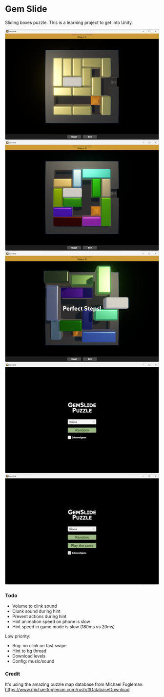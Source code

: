 # Gem Slide

Sliding boxes puzzle. This is a learning project to get into Unity.

![Screenshot of game](./Misc/gs_no_color.png)
![Screenshot of game](./Misc/gs_color.png)
![Screenshot of game](./Misc/gs_winning.png)
![Screenshot of game](./Misc/gs_menu_minimal.png)
![Screenshot of game](./Misc/gs_menu.png)

### Todo

- Volume to clink sound
- Clunk sound during hint
- Prevent actions during hint
- Hint animation speed on phone is slow
- Hint speed in game mode is slow (180ms vs 20ms)

Low priority:

- Bug: no clink on fast swipe
- Hint to bg thread
- Download levels
- Config: music/sound

### Credit

It's using the amazing puzzle map database from Michael Fogleman: https://www.michaelfogleman.com/rush/#DatabaseDownload
